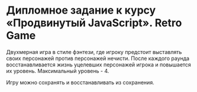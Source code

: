 # Дипломное задание к курсу «Продвинутый JavaScript». Retro Game

Двухмерная игра в стиле фэнтези, где игроку предстоит выставлять своих персонажей против
персонажей нечисти. После каждого раунда восстанавливается жизнь уцелевших персонажей
игрока и повышается их уровень. Максимальный уровень - 4.

Игру можно сохранять и восстанавливать из сохранения.
